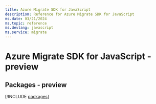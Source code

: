 ```yaml
---
title: Azure Migrate SDK for JavaScript
description: Reference for Azure Migrate SDK for JavaScript
ms.date: 03/21/2024
ms.topic: reference
ms.devlang: javascript
ms.service: migrate
---
```

# Azure Migrate SDK for JavaScript - preview
## Packages - preview
[!INCLUDE [packages](migrate-index.md)]